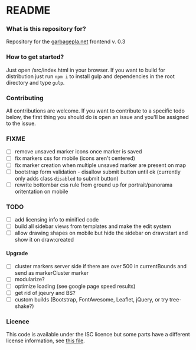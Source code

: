 # README #

### What is this repository for?
Repository for the [garbagepla.net](https://www.garbagepla.net) frontend v. 0.3

### How to get started?
Just open /src/index.html in your browser. If you want to build for distribution just run `npm i` to install gulp and dependencies in the root directory and type `gulp`.

### Contributing
All contributions are welcome. If you want to contribute to a specific todo below, the first thing you should do is open an issue and you'll be assigned to the issue.

### FIXME
- [ ] remove unsaved marker icons once marker is saved
- [ ] fix markers css for mobile (icons aren't centered)
- [ ] fix marker creation when multiple unsaved marker are present on map
- [ ] bootstrap form validation - disallow submit button until ok (currently only adds class `disabled` to submit button)
- [ ] rewrite bottombar css rule from ground up for portrait/panorama oritentation on mobile

### TODO
- [ ] add licensing info to minified code
- [ ] build all sidebar views from templates and make the edit system
- [ ] allow drawing shapes on mobile but hide the sidebar on draw:start and show it on draw:created

#### Upgrade
- [ ] cluster markers server side if there are over 500 in currentBounds and send as markerCluster marker
- [ ] modularize?
- [ ] optimize loading (see google page speed results)
- [ ] get rid of jqeury and BS?
- [ ] custom builds (Bootstrap, FontAwesome, Leaflet, jQuery, or try tree-shake?)

### Licence
This code is available under the ISC licence but some parts have a different license information, see [this file](https://github.com/garbageplanet/web-ui/blob/dev/license.md).